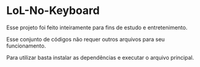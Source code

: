 # LoL-No-Keyboard

Esse projeto foi feito inteiramente para fins de estudo e entretenimento.

Esse conjunto de códigos não requer outros arquivos para seu funcionamento.

Para utilizar basta instalar as dependências e executar o arquivo principal.
